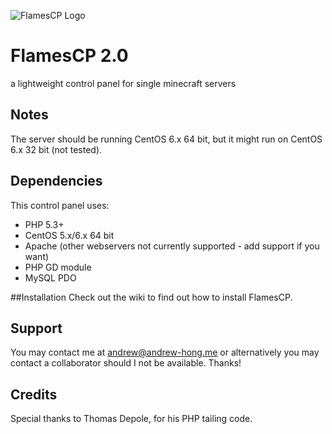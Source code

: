 ![FlamesCP Logo](https://raw.githubusercontent.com/FlamesRunner/FlamesCP-2/master/assets/flamescplogo.png)

# FlamesCP 2.0
a lightweight control panel for single minecraft servers

## Notes
The server should be running CentOS 6.x 64 bit, but it might run on CentOS 6.x 32 bit (not tested).

## Dependencies
This control panel uses: 
- PHP 5.3+ 
- CentOS 5.x/6.x 64 bit
- Apache (other webservers not currently supported - add support if you want) 
- PHP GD module 
- MySQL PDO

##Installation
Check out the wiki to find out how to install FlamesCP.

## Support

You may contact me at andrew@andrew-hong.me or alternatively you may contact a collaborator should I not be available.
Thanks!

## Credits
Special thanks to Thomas Depole, for his PHP tailing code.
